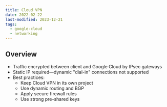 ```yaml
---
title: Cloud VPN
date: 2022-02-22
last-modified: 2023-12-21
tags:
  - google-cloud
  - networking
---
```


## Overview

- Traffic encrypted between client and Google Cloud by IPsec gateways
- Static IP required—dynamic "dial-in" connections not supported
- Best practices:
	- Keep Cloud VPN in its own project
	- Use dynamic routing and BGP
	- Apply secure firewall rules
	- Use strong pre-shared keys
